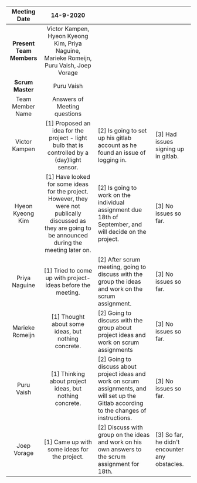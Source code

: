 |     **Meeting Date**     |                                                                          14-9-2020                                                                         |                                                                                                                                              |                                                |
|:------------------------:|:----------------------------------------------------------------------------------------------------------------------------------------------------------:|----------------------------------------------------------------------------------------------------------------------------------------------|------------------------------------------------|
| **Present Team Members** |                                  Victor Kampen, Hyeon Kyeong Kim, Priya Naguine, Marieke Romeijn, Puru Vaish, Joep Vorage                                  |                                                                                                                                              |                                                |
|     **Scrum Master**     |                                                                         Puru Vaish                                                                         |                                                                                                                                              |                                                |
|     Team Member Name     |                                                                Answers of Meeting questions                                                                |                                                                                                                                              |                                                |
| Victor Kampen            | [1] Proposed an idea for the project - light bulb that is controlled by a (day)light sensor.                                                               | [2] Is going to set up his gitlab account as he found an issue of logging in.                                                                | [3] Had issues signing up in gitlab.           |
| Hyeon Kyeong Kim         | [1] Have looked for some ideas for the project. However, they were not publically discussed as they are going to be announced during the meeting later on. | [2] Is going to work on the individual assignment due 18th of September, and will decide on the project.                                     | [3] No issues so far.                          |
| Priya Naguine            | [1] Tried to come up with project-ideas before the meeting.                                                                                                | [2] After scrum meeting, going to discuss with the group the ideas and work on the scrum assignment.                                         | [3] No issues so far.                          |
| Marieke Romeijn          | [1] Thought about some ideas, but nothing concrete.                                                                                                        | [2] Going to discuss with the group about project ideas and work on scrum assignments                                                        | [3] No issues so far.                          |
| Puru Vaish               | [1] Thinking about project ideas, but nothing concrete.                                                                                                    | [2] Going to discuss about project ideas and work on scrum assignments, and will set up the Gitlab according to the changes of instructions. | [3] No issues so far.                          |
| Joep Vorage              | [1] Came up with some ideas for the project.                                                                                                               | [2] Discuss with group on the ideas and work on his own answers to the scrum assignment for 18th.                                            | [3] So far, he didn't encounter any obstacles. |